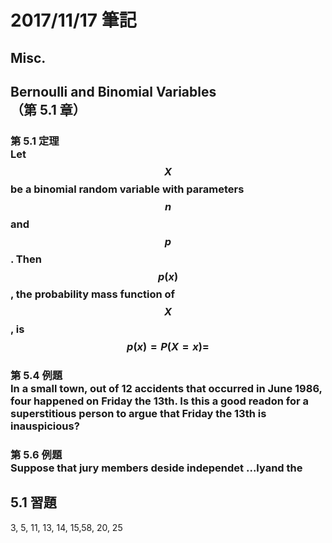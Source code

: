 # 2017/11/17 筆記
## Misc.

## Bernoulli and Binomial Variables<br>（第 5.1 章）<br>

### 第 5.1 定理<br>Let $$ X $$ be a binomial random variable with parameters $$ n $$ and $$ p $$.  Then $$ p(x) $$, the probability mass function of $$ X $$, is<br>$$ p(x) = P(X = x) =  $$

### 第 5.4 例題<br>In a small town, out of 12 accidents that occurred in June 1986, four happened on Friday the 13th.  Is this a good readon for a superstitious person to argue that Friday the 13th is inauspicious? 
### 第 5.6 例題<br>Suppose that jury members deside independet ...lyand the 

## 5.1 習題
3, 5, 11, 13, 14, 15,58, 20, 25